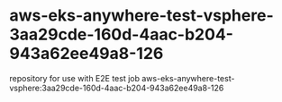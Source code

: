 # aws-eks-anywhere-test-vsphere-3aa29cde-160d-4aac-b204-943a62ee49a8-126
repository for use with E2E test job aws-eks-anywhere-test-vsphere:3aa29cde-160d-4aac-b204-943a62ee49a8-126
